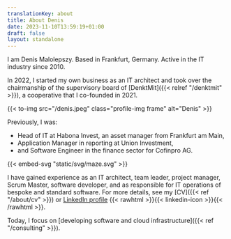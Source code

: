 ```yaml
---
translationKey: about
title: About Denis
date: 2023-11-10T13:59:19+01:00
draft: false
layout: standalone
---
```


I am Denis Malolepszy. Based in Frankfurt, Germany. Active in the IT industry since 2010.

In 2022, I started my own business as an IT architect and took over the chairmanship of the supervisory board of [DenktMit]({{< relref "/denktmit" >}}), a cooperative that I co-founded in 2021.

{{< to-img src="/denis.jpeg" class="profile-img frame" alt="Denis" >}}

Previously, I was:
- Head of IT at Habona Invest, an asset manager from Frankfurt am Main,
- Application Manager in reporting at Union Investment,
- and Software Engineer in the finance sector for Cofinpro AG.

{{< embed-svg "static/svg/maze.svg" >}}

I have gained experience as an IT architect, team leader, project manager, Scrum Master, software developer, and as responsible for IT operations of bespoke and standard software. For more details, see my [CV]({{< ref "/about/cv" >}}) or [LinkedIn profile](https://www.linkedin.com/in/dmalolepszy) {{< rawhtml >}}<a href="https://www.linkedin.com/in/dmalolepszy" style="text-decoration: none">{{< linkedin-icon >}}</a>{{< /rawhtml >}}.

Today, I focus on [developing software and cloud infrastructure]({{< ref "/consulting" >}}).
